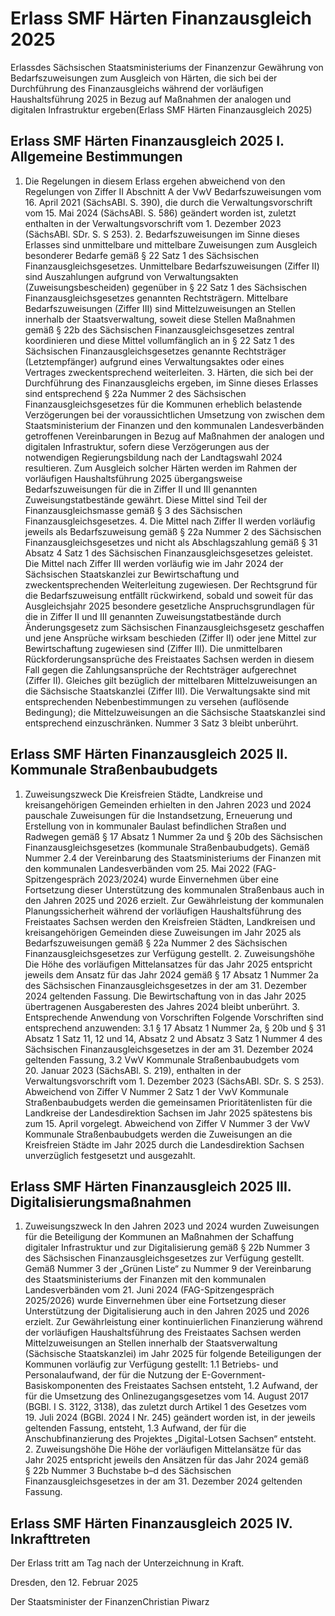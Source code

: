 # Erlass SMF Härten Finanzausgleich 2025

Erlassdes Sächsischen Staatsministeriums der Finanzenzur Gewährung von Bedarfszuweisungen zum Ausgleich von Härten, die sich bei der Durchführung des Finanzausgleichs während der vorläufigen Haushaltsführung 2025 in Bezug auf Maßnahmen der analogen und digitalen Infrastruktur ergeben(Erlass SMF Härten Finanzausgleich 2025)

## Erlass SMF Härten Finanzausgleich 2025 I. Allgemeine Bestimmungen

1. Die Regelungen in diesem Erlass ergehen abweichend von den Regelungen von Ziffer II Abschnitt A der
VwV Bedarfszuweisungen vom 16. April 2021 (SächsABl. S. 390), die durch die Verwaltungsvorschrift vom 15. Mai 2024 (SächsABl. S. 586) geändert worden ist, zuletzt enthalten in der Verwaltungsvorschrift vom 1. Dezember 2023 (SächsABl. SDr. S. S 253). 2. Bedarfszuweisungen im Sinne dieses Erlasses sind unmittelbare und mittelbare Zuweisungen zum Ausgleich besonderer Bedarfe gemäß § 22 Satz 1 des Sächsischen Finanzausgleichsgesetzes. Unmittelbare Bedarfszuweisungen (Ziffer II) sind Auszahlungen aufgrund von Verwaltungsakten (Zuweisungsbescheiden) gegenüber in § 22 Satz 1 des Sächsischen Finanzausgleichsgesetzes genannten Rechtsträgern. Mittelbare Bedarfszuweisungen (Ziffer III) sind Mittelzuweisungen an Stellen innerhalb der Staatsverwaltung, soweit diese Stellen Maßnahmen gemäß § 22b des Sächsischen Finanzausgleichsgesetzes zentral koordinieren und diese Mittel vollumfänglich an in § 22 Satz 1 des Sächsischen Finanzausgleichsgesetzes genannte Rechtsträger (Letztempfänger) aufgrund eines Verwaltungsaktes oder eines Vertrages zweckentsprechend weiterleiten. 3. Härten, die sich bei der Durchführung des Finanzausgleichs ergeben, im Sinne dieses Erlasses sind entsprechend § 22a Nummer 2 des Sächsischen Finanzausgleichsgesetzes für die Kommunen erheblich belastende Verzögerungen bei der voraussichtlichen Umsetzung von zwischen dem Staatsministerium der Finanzen und den kommunalen Landesverbänden getroffenen Vereinbarungen in Bezug auf Maßnahmen der analogen und digitalen Infrastruktur, sofern diese Verzögerungen aus der notwendigen Regierungsbildung nach der Landtagswahl 2024 resultieren. Zum Ausgleich solcher Härten werden im Rahmen der vorläufigen Haushaltsführung 2025 übergangsweise Bedarfszuweisungen für die in Ziffer II und III genannten Zuweisungstatbestände gewährt. Diese Mittel sind Teil der Finanzausgleichsmasse gemäß § 3 des Sächsischen Finanzausgleichsgesetzes. 4. Die Mittel nach Ziffer II werden vorläufig jeweils als Bedarfszuweisung gemäß § 22a Nummer 2 des Sächsischen Finanzausgleichsgesetzes und nicht als Abschlagszahlung gemäß § 31 Absatz 4 Satz 1 des Sächsischen Finanzausgleichsgesetzes geleistet. Die Mittel nach Ziffer III werden vorläufig wie im Jahr 2024 der Sächsischen Staatskanzlei zur Bewirtschaftung und zweckentsprechenden Weiterleitung zugewiesen. Der Rechtsgrund für die Bedarfszuweisung entfällt rückwirkend, sobald und soweit für das Ausgleichsjahr 2025 besondere gesetzliche Anspruchsgrundlagen für die in Ziffer II und III genannten Zuweisungstatbestände durch Änderungsgesetz zum Sächsischen Finanzausgleichsgesetz geschaffen und jene Ansprüche wirksam beschieden (Ziffer II) oder jene Mittel zur Bewirtschaftung zugewiesen sind (Ziffer III). Die unmittelbaren Rückforderungsansprüche des Freistaates Sachsen werden in diesem Fall gegen die Zahlungsansprüche der Rechtsträger aufgerechnet (Ziffer II). Gleiches gilt bezüglich der mittelbaren Mittelzuweisungen an die Sächsische Staatskanzlei (Ziffer III). Die Verwaltungsakte sind mit entsprechenden Nebenbestimmungen zu versehen (auflösende Bedingung); die Mittelzuweisungen an die Sächsische Staatskanzlei sind entsprechend einzuschränken. Nummer 3 Satz 3 bleibt unberührt. 
## Erlass SMF Härten Finanzausgleich 2025 II. Kommunale Straßenbaubudgets

1. Zuweisungszweck Die Kreisfreien Städte, Landkreise und kreisangehörigen Gemeinden erhielten in den Jahren 2023 und 2024 pauschale Zuweisungen für die Instandsetzung, Erneuerung und Erstellung von in kommunaler Baulast befindlichen Straßen und Radwegen gemäß § 17 Absatz 1 Nummer 2a und § 20b des Sächsischen Finanzausgleichsgesetzes (kommunale Straßenbaubudgets). Gemäß Nummer 2.4 der Vereinbarung des Staatsministeriums der Finanzen mit den kommunalen Landesverbänden vom 25. Mai 2022 (FAG-Spitzengespräch 2023/2024) wurde Einvernehmen über eine Fortsetzung dieser Unterstützung des kommunalen Straßenbaus auch in den Jahren 2025 und 2026 erzielt. Zur Gewährleistung der kommunalen Planungssicherheit während der vorläufigen Haushaltsführung des Freistaates Sachsen werden den Kreisfreien Städten, Landkreisen und kreisangehörigen Gemeinden diese Zuweisungen im Jahr 2025 als Bedarfszuweisungen gemäß § 22a Nummer 2 des Sächsischen Finanzausgleichsgesetzes zur Verfügung gestellt. 2. Zuweisungshöhe Die Höhe des vorläufigen Mittelansatzes für das Jahr 2025 entspricht jeweils dem Ansatz für das Jahr 2024 gemäß § 17 Absatz 1 Nummer 2a des Sächsischen Finanzausgleichsgesetzes in der am 31. Dezember 2024 geltenden Fassung. Die Bewirtschaftung von in das Jahr 2025 übertragenen Ausgaberesten des Jahres 2024 bleibt unberührt. 3. Entsprechende Anwendung von Vorschriften Folgende Vorschriften sind entsprechend anzuwenden: 3.1 § 17 Absatz 1 Nummer 2a, § 20b und § 31 Absatz 1 Satz 11, 12 und 14, Absatz 2 und Absatz 3 Satz 1 Nummer 4 des Sächsischen Finanzausgleichsgesetzes in der am 31. Dezember 2024 geltenden Fassung, 3.2 VwV Kommunale Straßenbaubudgets vom 20. Januar 2023 (SächsABl. S. 219), enthalten in der Verwaltungsvorschrift vom 1. Dezember 2023 (SächsABl. SDr. S. S 253). Abweichend von Ziffer V Nummer 2 Satz 1 der VwV Kommunale Straßenbaubudgets werden die gemeinsamen Prioritätenlisten für die Landkreise der Landesdirektion Sachsen im Jahr 2025 spätestens bis zum 15. April vorgelegt. Abweichend von Ziffer V Nummer 3 der VwV Kommunale Straßenbaubudgets werden die Zuweisungen an die Kreisfreien Städte im Jahr 2025 durch die Landesdirektion Sachsen unverzüglich festgesetzt und ausgezahlt. 
## Erlass SMF Härten Finanzausgleich 2025 III. Digitalisierungsmaßnahmen

1. Zuweisungszweck In den Jahren 2023 und 2024 wurden Zuweisungen für die Beteiligung der Kommunen an Maßnahmen der Schaffung digitaler Infrastruktur und zur Digitalisierung gemäß § 22b Nummer 3 des Sächsischen Finanzausgleichsgesetzes zur Verfügung gestellt. Gemäß Nummer 3 der „Grünen Liste“ zu Nummer 9 der Vereinbarung des Staatsministeriums der Finanzen mit den kommunalen Landesverbänden vom 21. Juni 2024 (FAG-Spitzengespräch 2025/2026) wurde Einvernehmen über eine Fortsetzung dieser Unterstützung der Digitalisierung auch in den Jahren 2025 und 2026 erzielt. Zur Gewährleistung einer kontinuierlichen Finanzierung während der vorläufigen Haushaltsführung des Freistaates Sachsen werden Mittelzuweisungen an Stellen innerhalb der Staatsverwaltung (Sächsische Staatskanzlei) im Jahr 2025 für folgende Beteiligungen der Kommunen vorläufig zur Verfügung gestellt: 1.1 Betriebs- und Personalaufwand, der für die Nutzung der E-Government-Basiskomponenten des Freistaates Sachsen entsteht, 1.2 Aufwand, der für die Umsetzung des Onlinezugangsgesetzes vom 14. August 2017 (BGBl. I S. 3122, 3138), das zuletzt durch Artikel 1 des Gesetzes vom 19. Juli 2024 (BGBl. 2024 I Nr. 245) geändert worden ist, in der jeweils geltenden Fassung, entsteht, 1.3 Aufwand, der für die Anschubfinanzierung des Projektes „Digital-Lotsen Sachsen“ entsteht. 2. Zuweisungshöhe Die Höhe der vorläufigen Mittelansätze für das Jahr 2025 entspricht jeweils den Ansätzen für das Jahr 2024 gemäß § 22b Nummer 3 Buchstabe b–d des Sächsischen Finanzausgleichsgesetzes in der am 31. Dezember 2024 geltenden Fassung. 
## Erlass SMF Härten Finanzausgleich 2025 IV. Inkrafttreten

Der Erlass tritt am Tag nach der Unterzeichnung in Kraft.

Dresden, den 12. Februar 2025

Der Staatsminister der FinanzenChristian Piwarz

